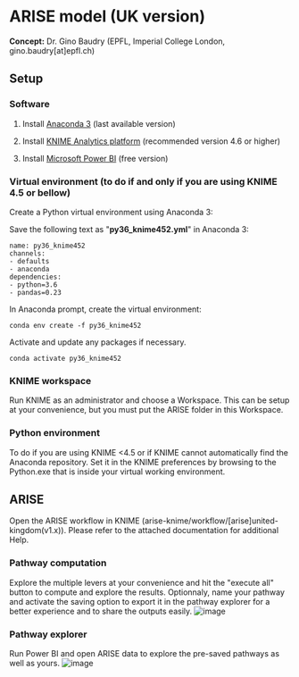 # ARISE model (UK version)

**Concept:**
Dr. Gino Baudry (EPFL, Imperial College London, gino.baudry[at]epfl.ch)

## Setup

### Software

1. Install 
<a href="https://www.anaconda.com/" target="_blank">Anaconda 3</a> (last available version)

2. Install 
<a href="https://www.knime.com/downloads" target="_blank">KNIME Analytics platform</a> (recommended version 4.6 or higher)

3. Install 
<a href="https://www.microsoft.com/en-us/download/details.aspx?id=58494" target="_blank">Microsoft Power BI</a> (free version)

### Virtual environment (to do if and only if you are using KNIME 4.5 or bellow)

Create a Python virtual environment using Anaconda 3:

Save the following text as "__py36_knime452.yml__" in Anaconda 3: 

```
name: py36_knime452
channels:
- defaults
- anaconda
dependencies:
- python=3.6      
- pandas=0.23         
```
In Anaconda prompt, create the virtual environment: 

```
conda env create -f py36_knime452
```

Activate and update any packages if necessary.

```
conda activate py36_knime452
```
### KNIME workspace
Run KNIME as an administrator and choose a Workspace. This can be setup at your convenience, but you must put the ARISE folder in this Workspace. 
### Python environment
To do if you are using KNIME <4.5 or if KNIME cannot automatically find the Anaconda repository. Set it in the KNIME preferences by browsing to the Python.exe that is inside your virtual working environment.

## ARISE
Open the ARISE workflow in KNIME (arise-knime/workflow/[arise]united-kingdom(v1.x)). Please refer to the attached documentation for additional Help.
### Pathway computation
Explore the multiple levers at your convenience and hit the "execute all" button to compute and explore the results.
Optionnaly, name your pathway and activate the saving option to export it in the pathway explorer for a better experience and to share the outputs easily.
![image](https://user-images.githubusercontent.com/65652803/189123066-366c578d-7795-4b4d-a2f8-ed639fa712f9.png)

### Pathway explorer
Run Power BI and open ARISE data to explore the pre-saved pathways as well as yours.
![image](https://user-images.githubusercontent.com/65652803/189122239-7b357760-d06d-480e-8813-af449738f20c.png)
